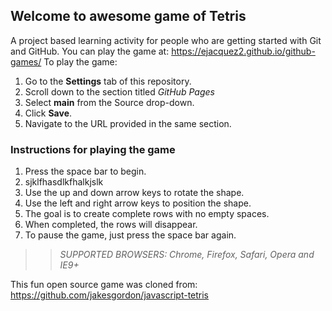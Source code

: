## Welcome to awesome game of Tetris

A project based learning activity for people who are getting started with Git and GitHub.
<span class="x x-first x-last">You can play the game at: https://ejacquez2.github.io/github-games/</span>
To play the game:
1. Go to the **Settings** tab of this repository.
1. Scroll down to the section titled _GitHub Pages_
1. Select **main** from the Source drop-down.
1. Click **Save**.
1. Navigate to the URL provided in the same section.

### Instructions for playing the game

1. Press the space bar to begin.
2. sjklfhasdlkfhalkjslk
3. Use the up and down arrow keys to rotate the shape.
4. Use the left and right arrow keys to position the shape.
5. The goal is to create complete rows with no empty spaces.
6. When completed, the rows will disappear.
7. To pause the game, just press the space bar again.

>> _*SUPPORTED BROWSERS*: Chrome, Firefox, Safari, Opera and IE9+_

This fun open source game was cloned from: https://github.com/jakesgordon/javascript-tetris

